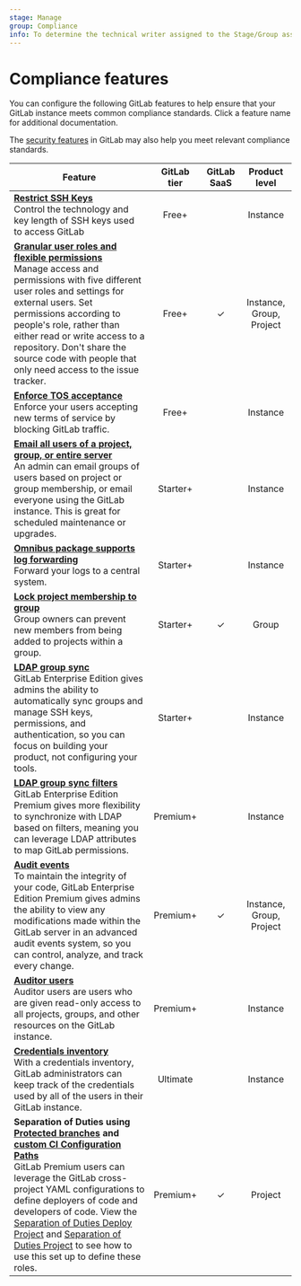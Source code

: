 ```yaml
---
stage: Manage
group: Compliance
info: To determine the technical writer assigned to the Stage/Group associated with this page, see https://about.gitlab.com/handbook/engineering/ux/technical-writing/#assignments
---
```


# Compliance features

You can configure the following GitLab features to help ensure that your GitLab
instance meets common compliance standards. Click a feature name for additional
documentation.

The [security features](../security/README.md) in GitLab may also help you meet
relevant compliance standards.

|Feature   |GitLab tier |GitLab SaaS | Product level |
| ---------| :--------: | :-------: | :-----------: |
|**[Restrict SSH Keys](../security/ssh_keys_restrictions.md)**<br>Control the technology and key length of SSH keys used to access GitLab|Free+||Instance|
|**[Granular user roles and flexible permissions](../user/permissions.md)**<br>Manage access and permissions with five different user roles and settings for external users. Set permissions according to people's role, rather than either read or write access to a repository. Don't share the source code with people that only need access to the issue tracker.|Free+|✓|Instance, Group, Project|
|**[Enforce TOS acceptance](../user/admin_area/settings/terms.md)**<br>Enforce your users accepting new terms of service by blocking GitLab traffic.|Free+||Instance|
|**[Email all users of a project, group, or entire server](../tools/email.md)**<br>An admin can email groups of users based on project or group membership, or email everyone using the GitLab instance. This is great for scheduled maintenance or upgrades.|Starter+||Instance|
|**[Omnibus package supports log forwarding](https://docs.gitlab.com/omnibus/settings/logs.html#udp-log-forwarding)**<br>Forward your logs to a central system.|Starter+||Instance|
|**[Lock project membership to group](../user/group/index.md#member-lock)**<br>Group owners can prevent new members from being added to projects within a group.|Starter+|✓|Group|
|**[LDAP group sync](auth/ldap/index.md#group-sync)**<br>GitLab Enterprise Edition gives admins the ability to automatically sync groups and manage SSH keys, permissions, and authentication, so you can focus on building your product, not configuring your tools.|Starter+||Instance|
|**[LDAP group sync filters](auth/ldap/index.md#group-sync)**<br>GitLab Enterprise Edition Premium gives more flexibility to synchronize with LDAP based on filters, meaning you can leverage LDAP attributes to map GitLab permissions.|Premium+||Instance|
|**[Audit events](audit_events.md)**<br>To maintain the integrity of your code, GitLab Enterprise Edition Premium gives admins the ability to view any modifications made within the GitLab server in an advanced audit events system, so you can control, analyze, and track every change.|Premium+|✓|Instance, Group, Project|
|**[Auditor users](auditor_users.md)**<br>Auditor users are users who are given read-only access to all projects, groups, and other resources on the GitLab instance.|Premium+||Instance|
|**[Credentials inventory](../user/admin_area/credentials_inventory.md)**<br>With a credentials inventory, GitLab administrators can keep track of the credentials used by all of the users in their GitLab instance. |Ultimate||Instance|
|**Separation of Duties using [Protected branches](../user/project/protected_branches.md#protected-branches-approval-by-code-owners) and [custom CI Configuration Paths](../ci/pipelines/settings.md#custom-cicd-configuration-path)**<br> GitLab Premium users can leverage the GitLab cross-project YAML configurations to define deployers of code and developers of code. View the [Separation of Duties Deploy Project](https://gitlab.com/guided-explorations/separation-of-duties-deploy/blob/master/README.md) and [Separation of Duties Project](https://gitlab.com/guided-explorations/separation-of-duties/blob/master/README.md) to see how to use this set up to define these roles.|Premium+|✓|Project|
